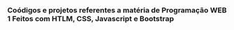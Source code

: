 ### Coódigos e projetos referentes a matéria de Programação WEB 1 Feitos com HTLM, CSS, Javascript e Bootstrap